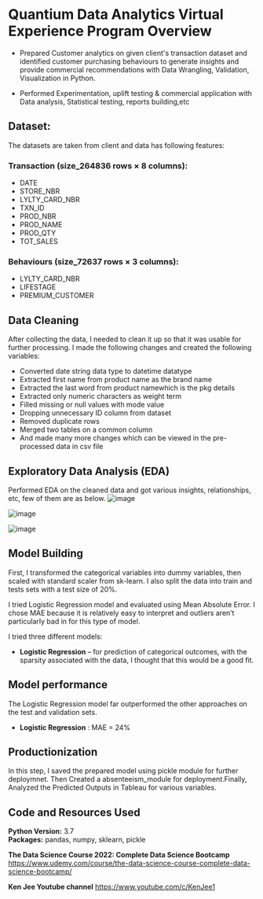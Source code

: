 # Quantium Data Analytics Virtual Experience Program Overview 

* Prepared Customer analytics on given client's transaction dataset and identified customer purchasing behaviours to generate insights and provide commercial recommendations with Data Wrangling, Validation, Visualization in Python.

* Performed Experimentation, uplift testing & commercial application with Data analysis, Statistical testing, reports building,etc

## Dataset:
The datasets are taken from client and data has following features:
### Transaction (size_264836 rows × 8 columns):
*	DATE 
*	STORE_NBR 
*	LYLTY_CARD_NBR 
*	TXN_ID 
*	PROD_NBR
*	PROD_NAME
*	PROD_QTY 
*	TOT_SALES

### Behaviours (size_72637 rows × 3 columns):
*	LYLTY_CARD_NBR 
*	LIFESTAGE
*	PREMIUM_CUSTOMER



## Data Cleaning
After collecting the data, I needed to clean it up so that it was usable for further processing. I made the following changes and created the following variables:

* Converted date string data type to datetime datatype 
* Extracted first name from product name as the brand name
* Extracted the last word from product namewhich is the pkg details
* Extracted only numeric characters as weight term
* Filled missing or null values with mode value
*	Dropping unnecessary ID column from dataset
*	Removed duplicate rows
*	Merged two tables on a common column
*	And made many more changes which can be viewed in the pre-processed data in csv file


## Exploratory Data Analysis (EDA)
Performed EDA on the cleaned data and got various insights, relationships, etc, few of them are as below.
![image](https://user-images.githubusercontent.com/112246352/198828788-ab2ebac1-c6f8-4df4-98b2-138d291b52ac.png)

![image](https://user-images.githubusercontent.com/112246352/198828801-f867aee8-1fd6-4d23-9da1-6c12c5135612.png)


![image](https://user-images.githubusercontent.com/112246352/198828807-2ad0afb4-bc9b-423e-9a34-14af3fe81d3f.png)

## Model Building 

First, I transformed the categorical variables into dummy variables, then scaled with standard scaler from sk-learn. I also split the data into train and tests sets with a test size of 20%.   

I tried Logistic Regression model and evaluated using Mean Absolute Error. I chose MAE because it is relatively easy to interpret and outliers aren’t particularly bad in for this type of model.   

I tried three different models:
*	**Logistic Regression** – for prediction of categorical outcomes, with the sparsity associated with the data, I thought that this would be a good fit.  

## Model performance
The Logistic Regression model far outperformed the other approaches on the test and validation sets. 
*	**Logistic Regression** : MAE = 24%



## Productionization 
In this step, I saved the prepared model using pickle module for further deploymnet. Then Created a absenteeism_module for deployment.Finally, Analyzed the Predicted Outputs in Tableau for various variables.



## Code and Resources Used 
**Python Version:** 3.7  
**Packages:** pandas, numpy, sklearn, pickle

**The Data Science Course 2022: Complete Data Science Bootcamp**
https://www.udemy.com/course/the-data-science-course-complete-data-science-bootcamp/

**Ken Jee Youtube channel**
https://www.youtube.com/c/KenJee1







